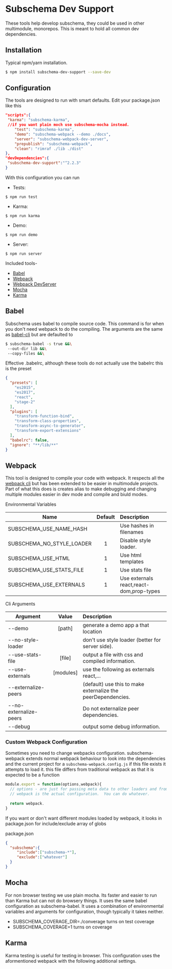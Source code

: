 Subschema Dev Support
===
These tools help develop subschema, they could be used in other multimodule,
monorepos.   This is meant to hold all common dev dependencies.  

## Installation
Typical npm/yarn installation.
```sh
$ npm install subschema-dev-support --save-dev
```

## Configuration
The tools are designed to run with smart defaults.  Edit your 
package.json like this

```json
"scripts":{
 "karma": "subschema-karma",
 //if you want plain moch use subschema-mocha instead.
    "test": "subschema-karma",
    "demo": "subschema-webpack --demo ./docs",
    "server": "subschema-webpack-dev-server",
    "prepublish": "subschema-webpack",
    "clean": "rimraf ./lib ./dist"
},
"devDependencies":{
 "subschema-dev-support":"^2.2.3"
}
```

With this configuration you can run

* Tests: 
``` 
$ npm run test
```
* Karma: 
```
$ npm run karma
```
* Demo: 
```
$ npm run demo
```
* Server: 
``` 
$ npm run server
```


Included tools-

 * [Babel](#user-content-babel)
 * [Webpack](#user-content-webpack)
 * [Webpack DevServer](#user-content-webpack-dev-server)
 * [Mocha](#user-content-mocha)
 * [Karma](#user-content-karma)

## Babel
Subschema uses babel to compile source code.  This command is for when you don't need webpack to do the compiling. The arguments are the same as [babel-cli](https://babeljs.io/docs/usage/cli/) but are defaulted to

```sh
$ subschema-babel -s true &&\
 --out-dir lib &&\
 --copy-files &&\
```

Effective .babelrc, although these tools do not actually use the babelrc this is the preset
```json
{
  "presets": [
    "es2015",
    "es2017",
    "react",
    "stage-2"
  ],
  "plugins": [
    "transform-function-bind",
    "transform-class-properties",
    "transform-async-to-generator",
    "transform-export-extensions"
  ],
  "babelrc": false,
  "ignore": "**/lib/**"
}
```

## Webpack
This tool is designed to compile your code with webpack. It respects all the [webpack cli](https://webpack.js.org/api/cli/) but has been extended to be easier in multimodule projects.  Part of what
this does is creates alias to make debugging and changing multiple modules easier in dev mode and compile and biuld modes.


Environmental Variables

| Name                        |  Default   | Description
| --------------------------- |:----------:|:-----------
| SUBSCHEMA\_USE\_NAME\_HASH  |            | Use hashes in filenames
| SUBSCHEMA\_NO\_STYLE\_LOADER| 1          | Disable style loader.
| SUBSCHEMA\_USE\_HTML        | 1          | Use html templates
| SUBSCHEMA\_USE\_STATS\_FILE | 1          | Use stats file
| SUBSCHEMA\_USE\_EXTERNALS   | 1          | Use externals react,react-dom,prop-types


Cli Arguments

| Argument               | Value     |Description
| -----------------------|:---------:|:----
| --demo                 | [path]    | generate a demo app a that location 
| --no-style-loader      |           | don't use style loader (better for server side).
| --use-stats-file       | [file]    | output a file with css and compiled information.
| --use-externals        | [modules] | use the following as externals react,...
| --externalize-peers    |           | (default) use this to make externalize the peerDependencies.
| --no-externalize-peers |           | Do not externalize peer dependencies.
| --debug                |           | output some debug information.


### Custom Webpack Configuration
Sometimes you need to change webpacks configuration.   subschema-webpack extends normal webpack behaviour to look into the dependencies and the current project for a `subschema-webpack.config.js` 
if this file exists it attempts to load it.   this file differs from traditional webpack as that
it is expected to be a function 


```js
module.export = function(options,webpack){
  // options - are just for passing meta data to other loaders and from other loaders.
  // webpack is the actual configuration.  You can do whatever.
  
  return webpack.
}

```
If you want or don't want different modules loaded by webpack, it looks in package.json
for include/exclude array of globs

package.json

```json 
{
  "subschema":{
     "include":["subschema-*"],
     "exclude":["whatever"]
  }
}
```



## Mocha
For non browser testing we use plain mocha. Its faster and easier to run than Karma but can not do browsery things. It uses the same babel configuration as subschema-babel. It uses a combination of environmental variables and arguments for configuration, though typically it takes neither.

* SUBSCHEMA_COVERAGE_DIR=./converage turns on test coverage
* SUBSCHEMA_COVERAGE=1 turns on coverage

## Karma
Karma testing is useful for testing in browser.  This configuration
uses the aformentioned webpack with the following additional settings.




